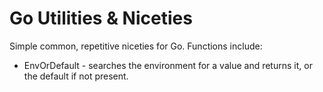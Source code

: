 # Go Utilities & Niceties

Simple common, repetitive niceties for Go. Functions include:

- EnvOrDefault - searches the environment for a value and returns it, or the default if not present.
